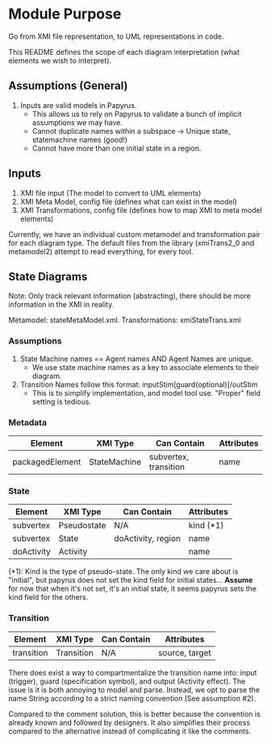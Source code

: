 # Module Purpose
Go from XMI file representation, to UML representations in code.

This README defines the scope of each diagram interpretation (what elements we wish to interpret).

## Assumptions (General)
1. Inputs are valid models in Papyrus.
   - This allows us to rely on Papyrus to validate a bunch of implicit assumptions we may have. 
   - Cannot duplicate names within a subspace -> Unique state, statemachine names (good!)
   - Cannot have more than one initial state in a region.

## Inputs
1. XMI file input (The model to convert to UML elements)
2. XMI Meta Model, config file (defines what can exist in the model)
3. XMI Transformations, config file (defines how to map XMI to meta model elements)

Currently, we have an individual custom metamodel and transformation pair for each diagram type.
The default files from the library (xmiTrans2_0 and metamodel2) attempt to read everything, for every tool.

## State Diagrams
Note: Only track relevant information (abstracting), 
there should be more information in the XMI in reality.

Metamodel: stateMetaModel.xml.
Transformations: xmiStateTrans.xml

### Assumptions
1. State Machine names == Agent names AND Agent Names are unique.
   - We use state machine names as a key to associate elements to their diagram. 
2. Transition Names follow this format: inputStim\[guard(optional)]/outStim
   - This is to simplify implementation, and model tool use. "Proper" field setting is tedious.

### Metadata
| Element         | XMI Type     | Can Contain           | Attributes | 
|-----------------|--------------|-----------------------|------------|
| packagedElement | StateMachine | subvertex, transition | name       |

### State
| Element    | XMI Type    | Can Contain        | Attributes | 
|------------|-------------|--------------------|------------|
| subvertex  | Pseudostate | N/A                | kind (*1)  |  
| subvertex  | State       | doActivity, region | name       |  
| doActivity | Activity    |                    | name       |   

(*1): Kind is the type of pseudo-state. 
The only kind we care about is "initial", but papyrus does not set the kind field for initial states...
**Assume** for now that when it's not set, it's an initial state, it seems papyrus sets the kind field for the others.

### Transition
| Element    | XMI Type   | Can Contain | Attributes     | 
|------------|------------|-------------|----------------|
| transition | Transition | N/A         | source, target |

There does exist a way to compartmentalize the transition name into: 
input (trigger), guard (specification symbol), and output (Activity effect). 
The issue is it is both annoying to model and parse.
Instead, we opt to parse the name String according to a strict naming convention (See assumption #2).

Compared to the comment solution, this is better because the convention is already known and followed by designers.
It also simplifies their process compared to the alternative instead of complicating it like the comments.